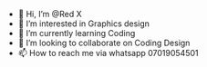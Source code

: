 - 👋 Hi, I’m @Red X
- 👀 I’m interested in Graphics design
- 🌱 I’m currently learning Coding
- 💞️ I’m looking to collaborate on Coding Design
- 📫 How to reach me via whatsapp 07019054501

<!---
RedX0001/RedX0001 is a ✨ special ✨ repository because its `README.md` (this file) appears on your GitHub profile.
You can click the Preview link to take a look at your changes.
--->
